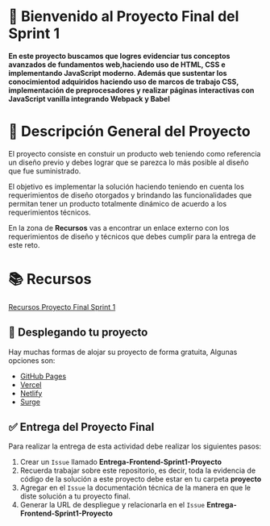 # 👋 Bienvenido al Proyecto Final del Sprint 1

**En este proyecto buscamos que logres evidenciar tus conceptos avanzados de fundamentos web,haciendo uso de HTML, CSS e implementando JavaScript moderno.
Además que sustentar los conocimientod adquiridos haciendo uso de marcos de trabajo CSS, implementación de preprocesadores y realizar páginas interactivas con JavaScript vanilla integrando Webpack y Babel**

# 📝 Descripción General del Proyecto

El proyecto consiste en constuir un producto web teniendo como referencia un diseño previo y debes lograr que se parezca lo más posible al diseño que fue suministrado.

El objetivo es implementar la solución haciendo teniendo en cuenta los requerimientos de diseño otorgados y brindando las funcionalidades que permitan tener un producto totalmente dinámico de acuerdo a los requerimientos técnicos.

En la zona de **Recursos** vas a encontrar un enlace externo con los requerimientos de diseño y técnicos que debes cumplir para la entrega de este reto.

# 📚 Recursos

[Recursos Proyecto Final Sprint 1](https://drive.google.com/drive/folders/1n0bVToqr2XnjcrIMpBP2OEVP8cRLLv3n?usp=sharing)

## 🚀 Desplegando tu proyecto

Hay muchas formas de alojar su proyecto de forma gratuita, Algunas opciones son:

- [GitHub Pages](https://pages.github.com/)
- [Vercel](https://vercel.com/)
- [Netlify](https://www.netlify.com/)
- [Surge](https://surge.sh/)

## ✅ Entrega del Proyecto Final

Para realizar la entrega de esta actividad debe realizar los siguientes pasos:

1. Crear un `Issue` llamado **Entrega-Frontend-Sprint1-Proyecto**
2. Recuerda trabajar sobre este repositorio, es decir, toda la evidencia de código de la solución a este proyecto debe estar en tu carpeta **proyecto**
3. Agregar en el `Issue` la documentación técnica de la manera en que le diste solución a tu proyecto final.
4. Generar la URL de despliegue y relacionarla en el `Issue` **Entrega-Frontend-Sprint1-Proyecto**